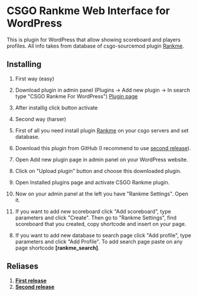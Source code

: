 # CSGO Rankme Web Interface for WordPress
This is plugin for WordPress that allow showing scoreboard and players profiles. All info takes from database of csgo-sourcemod plugin [Rankme](https://forums.alliedmods.net/showthread.php?t=290063).

## Installing
1. First way (easy)
  1. Download plugin in admin panel (Plugins -> Add new plugin -> In search type "CSGO Rankme For WordPress") [Plugin page](https://wordpress.org/plugins/csgo-rankme/)
  2. After installig click button activate
  
2. Second way (harser)
  1. First of all you need install plugin [Rankme](https://forums.alliedmods.net/showthread.php?t=290063) on your csgo servers and set database.
  2. Download this plugin from GitHub (I recommend to use [second release](https://github.com/Munoon/CSGO-Rankme-Web-Interface-for-WordPress/releases/tag/1.1)).
  3. Open Add new plugin page in admin panel on your WordPress website.
  4. Click on "Upload plugin" button and choose this downloaded plugin.
  5. Open Installed plugins page and activate CSGO Rankme plugin.
  6. Now on your admin panel at the left you have "Rankme Settings". Open it.
  7. If you want to add new scoreboard click "Add scoreboard", type parameters and click "Create". Then go to "Rankme Settings", find scoreboard that you created, copy shortcode and insert on your page.
  8) If you want to add new database to search page click "Add profile", type parameters and click "Add Profile". To add search page paste on any page shortcode **[rankme_search]**.

## Reliases
1) **[First release](https://github.com/Munoon/CSGO-Rankme-Web-Interface-for-WordPress/releases/tag/1.0)**
2) **[Second release](https://github.com/Munoon/CSGO-Rankme-Web-Interface-for-WordPress/releases/tag/1.1)**

